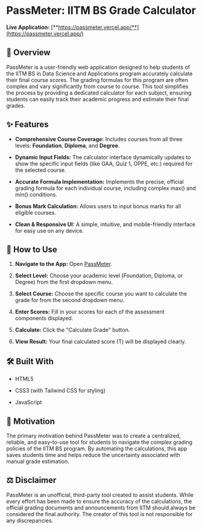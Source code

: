 # **PassMeter: IITM BS Grade Calculator**

**Live Application:** [**https://passmeter.vercel.app/**](https://passmeter.vercel.app/)


## **📝 Overview**

PassMeter is a user-friendly web application designed to help students of the IITM BS in Data Science and Applications program accurately calculate their final course scores. The grading formulas for this program are often complex and vary significantly from course to course. This tool simplifies the process by providing a dedicated calculator for each subject, ensuring students can easily track their academic progress and estimate their final grades.


## **✨ Features**

- **Comprehensive Course Coverage:** Includes courses from all three levels: **Foundation**, **Diploma**, and **Degree**.

- **Dynamic Input Fields:** The calculator interface dynamically updates to show the specific input fields (like GAA, Quiz 1, OPPE, etc.) required for the selected course.

- **Accurate Formula Implementation:** Implements the precise, official grading formula for each individual course, including complex max() and min() conditions.

- **Bonus Mark Calculation:** Allows users to input bonus marks for all eligible courses.

- **Clean & Responsive UI:** A simple, intuitive, and mobile-friendly interface for easy use on any device.


## **🚀 How to Use**

1. **Navigate to the App:** Open [PassMeter](https://passmeter.vercel.app/).

2. **Select Level:** Choose your academic level (Foundation, Diploma, or Degree) from the first dropdown menu.

3. **Select Course:** Choose the specific course you want to calculate the grade for from the second dropdown menu.

4. **Enter Scores:** Fill in your scores for each of the assessment components displayed.

5. **Calculate:** Click the "Calculate Grade" button.

6. **View Result:** Your final calculated score (T) will be displayed clearly.


## **🛠️ Built With**

- HTML5

- CSS3 (with Tailwind CSS for styling)

- JavaScript


## **🎯 Motivation**

The primary motivation behind PassMeter was to create a centralized, reliable, and easy-to-use tool for students to navigate the complex grading policies of the IITM BS program. By automating the calculations, this app saves students time and helps reduce the uncertainty associated with manual grade estimation.


## **⚖️ Disclaimer**

PassMeter is an unofficial, third-party tool created to assist students. While every effort has been made to ensure the accuracy of the calculations, the official grading documents and announcements from IITM should always be considered the final authority. The creator of this tool is not responsible for any discrepancies.
